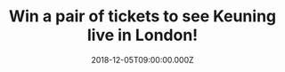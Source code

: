 ---
campaign-uuid: "c-df321848-5cc6-4b66-bda5-81ffd9638eb8"
type: "Competition"
category: "Tickets"
date: "2018-12-05T09:00:00.000Z"
end-date: "2018-12-07T23:59:00.000Z"
disable-form: false
is_promoted: false
has_entry_page: true
title: "Win a pair of tickets to see Keuning live in London!"
competition-description: "<p>Following years of touring the UK with one of the world’\
  s best live bands The Killers, Keuning plays his debut solo UK shows next month\
  \ showcasing his brand new material and YOU have a date with him because we are\
  \ giving away a pair of tickets to see him perform live at London’s Dingwalls on\
  \ 10th December. </p>\r\n<p>Want to come with us? Click below for a chance to win!</p>"
hero-header: "Win a pair of tickets to see Keuning live in London!"
terms-confirmation: "N/A"
banner-img: "https://assets.expresslyapp.com/asset-192613cc-c4a3-456c-9ab4-2d5a660af962.jpg"
logo-left-href: "aaa.nme.com"
logo-left-image: "https://assets.expresslyapp.com/asset-2f8c208d-bb8d-43ed-9e4e-35281412c709.jpg"
logo-left-title: "NME AAA"
bg-image-hero: "https://assets.expresslyapp.com/asset-26aa6b99-f02d-4744-bf70-2d57c7a552e6.jpg"
bg-image-first: "https://assets.expresslyapp.com/asset-372a582c-16ea-4917-bdbe-3bac43398fb0.jpg"
bg-image-second: "https://assets.expresslyapp.com/asset-61ea7b33-f7f4-46c2-9a9f-58c70e594d7e.jpg"
bg-image-third: "https://assets.expresslyapp.com/asset-7992a4be-18ec-44c5-bc40-61bad0ab750d.jpg"
section1-content: "<p>More than 17 years have passed since Iowa transplant Dave Keuning\
  \ placed an ad in the local Las Vegas Weekly looking to form a band, mentioning\
  \ Oasis as one of his faves.\_ An eager 20-year-old named Brandon Flowers, who shared\
  \ Keuning’s love of groups like New Order and the Cure, answered it, only to have\
  \ Dave promptly hand him a TASCAM-recorded four-track demo of “Mr. Brightside.”\
  </p>\r\n<p>The result was the formation of The Killers, who have released five consecutive\
  \ chart-topping albums and toured the world thanks to a songwriting partnership\
  \ which molded such hits as “Somebody Told Me,” “When You Were Young,” “Read My\
  \ Mind,” “A Dustland Fairy Tale,” “The World We Live In” and “Spaceman,” among others.</p>\r\
  \n<p><i>(Credit:Dana Trippe)</i></p>"
section2-content: "<p>Now, the founding member and guitarist from The Killers has\
  \ released his new single ‘Boat Accident’, taken from Keuning’s debut album Prismism.</p>\r\
  \n<p>Prismism is the result, a collection of 14 tracks – with all the instruments,\
  \ save some drum parts, played by Keuning himself – which, like the title says,\
  \ sees things from all sides, focusing on details without missing the big picture.\
  \ The album examines our basic relationships and interactions, with family, friends\
  \ and co-workers, how one can feel trapped by their surroundings, as well as those\
  \ that rely on them, emotionally and/or professionally. The album is inspired by\
  \ the very thing that brought him here in the first place – the music.</p>"
section3-content: "<p>Keuning plays his debut solo UK shows next month showcasing\
  \ his brand new material, with a date at Manchester’s Night & Day on 9th December\
  \ and London’s Dingwalls on 10th December.</p>\r\n<p>We’ve got a pair of tickets\
  \ to see the incredible Keuning live at London’s Dingwalls on December 10th and\
  \ we want YOU to come along with us. PLUS the official Keuning t-shirt & tote bag\
  \ could be yours too! Enter the form below for a chance to win and get ready to\
  \ enjoy Keuning new music!</p>\r\n<p><i>(Credit:Dana Trippe)</i></p>"
entry-title: "Win a pair of tickets to see Keuning live in London!"
entry-content: "Enter the draw to win a pair of tickets to see Keuning live in London\
  \ by completing the form below before 23:59 on 7th of December 2018."
has-winner: false
prize-description: "A pair of tickets to see Keuning live in London and Keuning t-shirt\
  \ & tote bag."
special-conditions: "Multiple entries are allowed up to one every day."
country-restrictions:
- "GB"
---